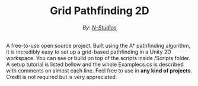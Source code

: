 <h1 align="center">Grid Pathfinding 2D</h1>
<h6 align="center">By: <a href="https://nikichatv.com/Website/N-Studios.html">N-Studios</a></h6>

<p>A <stron>free-to-use</strong> open source project. Built using the <string>A* pathfinding algorithm</string>, it is incredibly easy to set up a grid-based pathfinding in a Unity 2D workspace. You can see or build on top of the scripts inside /Scripts folder. A setup tutorial is listed bellow and the whole Examplecs.cs is described with comments on almost each line. Feel free to use in <strong>any kind of projects</strong>. Credit is not required but is very appreciated.</p>


